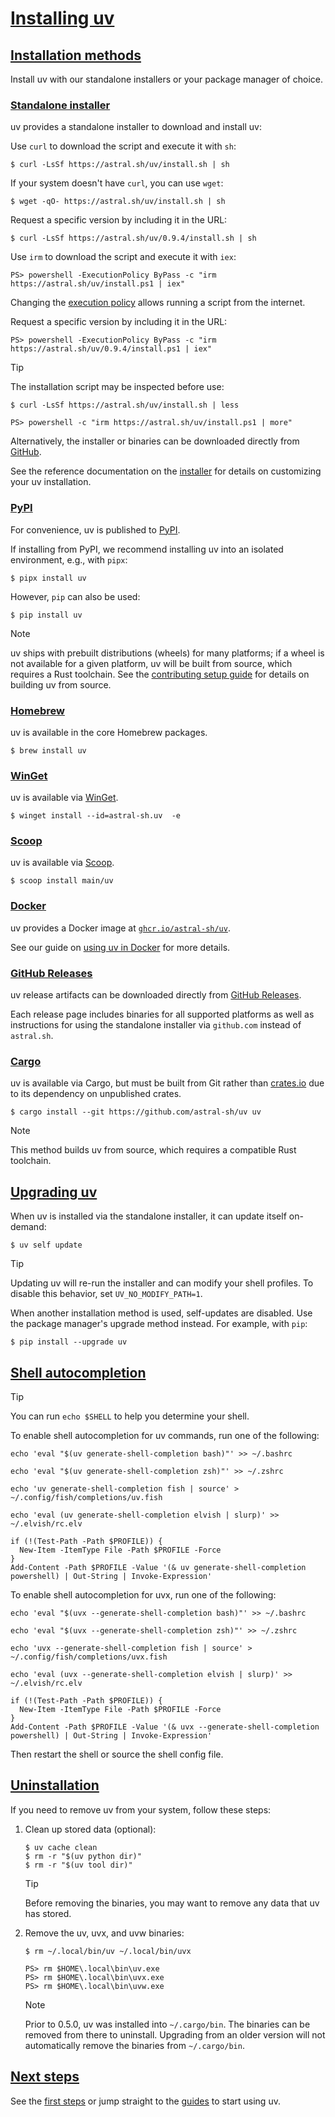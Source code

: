 # [Installing uv](#installing-uv)

## [Installation methods](#installation-methods)

Install uv with our standalone installers or your package manager of choice.

### [Standalone installer](#standalone-installer)

uv provides a standalone installer to download and install uv:

Use `curl` to download the script and execute it with `sh`:

```
$ curl -LsSf https://astral.sh/uv/install.sh | sh

```

If your system doesn't have `curl`, you can use `wget`:

```
$ wget -qO- https://astral.sh/uv/install.sh | sh

```

Request a specific version by including it in the URL:

```
$ curl -LsSf https://astral.sh/uv/0.9.4/install.sh | sh

```

Use `irm` to download the script and execute it with `iex`:

```
PS> powershell -ExecutionPolicy ByPass -c "irm https://astral.sh/uv/install.ps1 | iex"

```

Changing the [execution policy](https://learn.microsoft.com/en-us/powershell/module/microsoft.powershell.core/about/about_execution_policies?view=powershell-7.4#powershell-execution-policies) allows running a script from the internet.

Request a specific version by including it in the URL:

```
PS> powershell -ExecutionPolicy ByPass -c "irm https://astral.sh/uv/0.9.4/install.ps1 | iex"

```

Tip

The installation script may be inspected before use:

```
$ curl -LsSf https://astral.sh/uv/install.sh | less

```

```
PS> powershell -c "irm https://astral.sh/uv/install.ps1 | more"

```

Alternatively, the installer or binaries can be downloaded directly from [GitHub](#github-releases).

See the reference documentation on the [installer](../../reference/installer/) for details on customizing your uv installation.

### [PyPI](#pypi)

For convenience, uv is published to [PyPI](https://pypi.org/project/uv/).

If installing from PyPI, we recommend installing uv into an isolated environment, e.g., with `pipx`:

```
$ pipx install uv

```

However, `pip` can also be used:

```
$ pip install uv

```

Note

uv ships with prebuilt distributions (wheels) for many platforms; if a wheel is not available for a given platform, uv will be built from source, which requires a Rust toolchain. See the [contributing setup guide](https://github.com/astral-sh/uv/blob/main/CONTRIBUTING.md#setup) for details on building uv from source.

### [Homebrew](#homebrew)

uv is available in the core Homebrew packages.

```
$ brew install uv

```

### [WinGet](#winget)

uv is available via [WinGet](https://winstall.app/apps/astral-sh.uv).

```
$ winget install --id=astral-sh.uv  -e

```

### [Scoop](#scoop)

uv is available via [Scoop](https://scoop.sh/#/apps?q=uv).

```
$ scoop install main/uv

```

### [Docker](#docker)

uv provides a Docker image at [`ghcr.io/astral-sh/uv`](https://github.com/astral-sh/uv/pkgs/container/uv).

See our guide on [using uv in Docker](../../guides/integration/docker/) for more details.

### [GitHub Releases](#github-releases)

uv release artifacts can be downloaded directly from [GitHub Releases](https://github.com/astral-sh/uv/releases).

Each release page includes binaries for all supported platforms as well as instructions for using the standalone installer via `github.com` instead of `astral.sh`.

### [Cargo](#cargo)

uv is available via Cargo, but must be built from Git rather than [crates.io](https://crates.io) due to its dependency on unpublished crates.

```
$ cargo install --git https://github.com/astral-sh/uv uv

```

Note

This method builds uv from source, which requires a compatible Rust toolchain.

## [Upgrading uv](#upgrading-uv)

When uv is installed via the standalone installer, it can update itself on-demand:

```
$ uv self update

```

Tip

Updating uv will re-run the installer and can modify your shell profiles. To disable this behavior, set `UV_NO_MODIFY_PATH=1`.

When another installation method is used, self-updates are disabled. Use the package manager's upgrade method instead. For example, with `pip`:

```
$ pip install --upgrade uv

```

## [Shell autocompletion](#shell-autocompletion)

Tip

You can run `echo $SHELL` to help you determine your shell.

To enable shell autocompletion for uv commands, run one of the following:

```
echo 'eval "$(uv generate-shell-completion bash)"' >> ~/.bashrc

```

```
echo 'eval "$(uv generate-shell-completion zsh)"' >> ~/.zshrc

```

```
echo 'uv generate-shell-completion fish | source' > ~/.config/fish/completions/uv.fish

```

```
echo 'eval (uv generate-shell-completion elvish | slurp)' >> ~/.elvish/rc.elv

```

```
if (!(Test-Path -Path $PROFILE)) {
  New-Item -ItemType File -Path $PROFILE -Force
}
Add-Content -Path $PROFILE -Value '(& uv generate-shell-completion powershell) | Out-String | Invoke-Expression'

```

To enable shell autocompletion for uvx, run one of the following:

```
echo 'eval "$(uvx --generate-shell-completion bash)"' >> ~/.bashrc

```

```
echo 'eval "$(uvx --generate-shell-completion zsh)"' >> ~/.zshrc

```

```
echo 'uvx --generate-shell-completion fish | source' > ~/.config/fish/completions/uvx.fish

```

```
echo 'eval (uvx --generate-shell-completion elvish | slurp)' >> ~/.elvish/rc.elv

```

```
if (!(Test-Path -Path $PROFILE)) {
  New-Item -ItemType File -Path $PROFILE -Force
}
Add-Content -Path $PROFILE -Value '(& uvx --generate-shell-completion powershell) | Out-String | Invoke-Expression'

```

Then restart the shell or source the shell config file.

## [Uninstallation](#uninstallation)

If you need to remove uv from your system, follow these steps:

1. Clean up stored data (optional):

   ```
   $ uv cache clean
   $ rm -r "$(uv python dir)"
   $ rm -r "$(uv tool dir)"

   ```

   Tip

   Before removing the binaries, you may want to remove any data that uv has stored.

1. Remove the uv, uvx, and uvw binaries:

   ```
   $ rm ~/.local/bin/uv ~/.local/bin/uvx

   ```

   ```
   PS> rm $HOME\.local\bin\uv.exe
   PS> rm $HOME\.local\bin\uvx.exe
   PS> rm $HOME\.local\bin\uvw.exe

   ```

   Note

   Prior to 0.5.0, uv was installed into `~/.cargo/bin`. The binaries can be removed from there to uninstall. Upgrading from an older version will not automatically remove the binaries from `~/.cargo/bin`.

## [Next steps](#next-steps)

See the [first steps](../first-steps/) or jump straight to the [guides](../../guides/) to start using uv.
